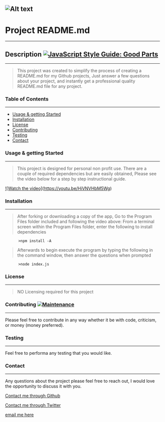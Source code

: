 
  ![Alt text](https://res.cloudinary.com/practicaldev/image/fetch/s--7yVSltAE--/c_imagga_scale,f_auto,fl_progressive,h_420,q_auto,w_1000/https://user-images.githubusercontent.com/9840435/59461914-cbc18380-8e22-11e9-8567-87b43da950ac.png?raw=true "readme")
  ---
  
  # Project README.md 
  ---

  ## Description [![JavaScript Style Guide: Good Parts](https://img.shields.io/badge/code%20style-goodparts-brightgreen.svg?style=flat)](https://github.com/dwyl/goodparts "JavaScript The Good Parts")
  ---
  > This project was created to simplify the process of creating a README.md for my Github projects, Just answer a few questions about your project, and instantly get a professional quality README.md file for any project.

  
  ### Table of Contents
  ---
  - [Usage & getting Started](#Usage-&-getting-Started)
  - [Installation](#Installation)
  - [License](#License)
  - [Contributing](#Contributing)
  - [Testing](#Test)
  - [Contact](#Questions)

  ### Usage & getting Started
  ---
  > This project is designed for personal non profit use. There are a couple of required dependencies but are easily obtained, Please see the video below for a step by step instructional guide.

  [![Watch the video]](./screenshot.png)(https://youtu.be/HiVNVHbM5Wg)


  ### Installation
  ---
  > After forking or downloading a copy of the app, Go to the Program Files folder included and following the video above: From a terminal screen within the Program Files folder, enter the following to install dependencies
  ```
        >npm install -A
  ```
  
  >  Afterwards to begin execute the program by typing the following in the command window, then answer the questions when prompted
  
  ```      
        >node index.js
  ```
  ### License  
  ---
  > NO Licensing required for this project

  ### Contributing  [![Maintenance](https://img.shields.io/badge/Maintained%3F-yes-green.svg)](https://GitHub.com/jdalefoskey)
  ---
  Please feel free to contribute in any way whether it be with code, criticism, or money (money preferred).
  
  ### Testing
  ---
  Feel free to performa any testing that you would like.

  ### Contact 
  ---
  Any questions about the project please feel free to reach out, I would love the opportunity to discuss it with you.

  [Contact me through Github](https://github.com/jdalefoskey)
   
  [Contact me through Twitter](https://twitter.com/dale_foskey)

  [email me here](mailto:dalefoskey@icloud.com)
  
  
  

